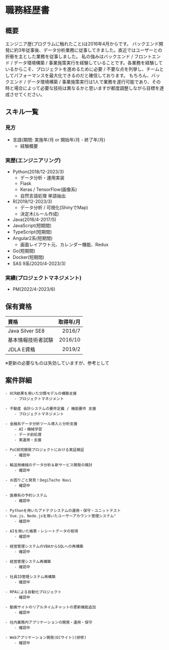 # 職務経歴書

## 概要

エンジニア歴(プログラムに触れたこと)は2016年4月からです。
バックエンド開発に約3年従事後、データ分析業務に従事してきました。直近ではユーザーとの折衝を主とした業務を従事しました。
私の強みはバックエンド / フロントエンド / データ環境構築 / 事業施策実行を経験していることです。各業務を経験しているからこそ、プロジェクトを進めるために必要 / 不要な点を列挙し、チームとしてパフォーマンスを最大化できるのだと確信しております。
もちろん、バックエンド / データ環境構築 / 事業施策実行は1人で業務を遂行可能であり、その時と場合によって必要な技術は異なるかと思いますが都度調整しながら目標を達成させてください。

## スキル一覧
### 見方
- 言語(期間: 実施年/月 or 開始年/月 - 終了年/月)
    - 経験概要

### 実歴(エンジニアリング)
- Python(2018/12-2023/3)
    - データ分析・運用実装
    - Flask
    - Keras / TensorFlow(画像系)
    - 自然言語処理 単語抽出
- R(2019/12-2023/3)
    - データ分析 / 可視化(ShinyでMap)
    - 決定木(ルール作成)
- Java(2016/4-2017/5)
- JavaScript(短期間)
- TypeScript(短期間)
- Angular2系(短期間)
    - 画面レイアウト元、カレンダー機能、Redux
- Go(短期間)
- Docker(短期間)
- SAS 9系(2020/4-2023/3)

### 実績(プロジェクトマネジメント)
- PM(2022/4-2023/6)

## 保有資格

|資格|取得年/月|
|:----|-------:|
| Java Silver SE8 | 2016/7 |
| 基本情報技術者試験 | 2016/10 |
| JDLA E資格 | 2019/2 |

※更新の必要なものは失効していますが、参考として

## 案件詳細

    - OCR結果を用いた分類モデルの構築支援
        - プロジェクトマネジメント

    - 不動産 会計システムの要件定義 / 機能要件 支援
        - プロジェクトマネジメント

    - 金融系データ分析ツール導入と分析支援
        - AI・機械学習
        - データ前処理
        - 実運用・支援

    - PoC研究開発プロジェクトにおける実証検証
        - 確認中

    - 輸送用機械のデータ分析＆新サービス開発の検討
        - 確認中

    - お困りごと発見！DegiTacho Navi
        - 確認中

    - 医療系の予約システム
        - 確認中

    - Pythonを用いたアドテクシステムの運用・保守・ユニットテスト
    - Vue.js、Node.jsを用いたユーザーアカウント管理システム"
        - 確認中

    - AIを用いた帳票・レシートデータの取得
        - 確認中

    - 経営管理システムのVBAからSQLへの再構築
        - 確認中

    - 経営管理システム再構築
        - 確認中

    - 社員ID管理システム再構築
        - 確認中

    - RPAによる自動化プロジェクト
        - 確認中

    - 動画サイトのリアルタイムチャットの更新機能追加
        - 確認中

    - 社内業務内アプリケーションの開発・運用・保守
        - 確認中

    - Webアプリケーション開発(ECサイト)(研修)
        - 確認中

<!--
**chibadai/chibadai** is a ✨ _special_ ✨ repository because its `README.md` (this file) appears on your GitHub profile.

Here are some ideas to get you started:

- 🔭 I’m currently working on ...
- 🌱 I’m currently learning ...
- 👯 I’m looking to collaborate on ...
- 🤔 I’m looking for help with ...
- 💬 Ask me about ...
- 📫 How to reach me: ...
- 😄 Pronouns: ...
- ⚡ Fun fact: ...
-->

